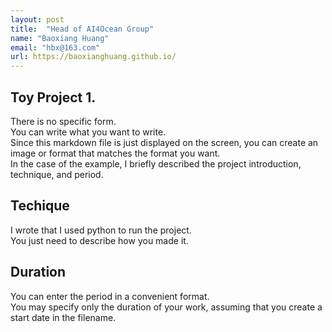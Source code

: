```yaml
---
layout: post
title:  "Head of AI4Ocean Group"
name: "Baoxiang Huang"
email: "hbx@163.com"
url: https://baoxianghuang.github.io/
---
```


## Toy Project 1.

There is no specific form.  
You can write what you want to write.  
Since this markdown file is just displayed on the screen, you can create an image or format that matches the format you want.  
In the case of the example, I briefly described the project introduction, technique, and period.  


## Techique

I wrote that I used python to run the project.  
You just need to describe how you made it.  


## Duration 

You can enter the period in a convenient format.   
You may specify only the duration of your work, assuming that you create a start date in the filename.  
